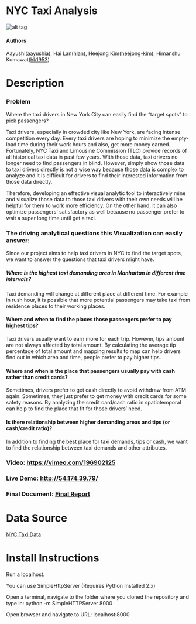# NYC Taxi Analysis

![alt tag](https://github.com/NYU-CS6313-Fall16/NYC-Taxi-10/blob/master/files/NYCtaxi.png)

#### Authors
Aayushi([aayushia](https://github.com/aayushia)), Hai Lan([hlan](https://github.com/hlan)), Heejong Kim([heejong-kim](https://github.com/heejong-kim)), Himanshu Kumawat([hk1953](https://github.com/hk1953))

# Description

### Problem

Where the taxi drivers in New York City can easily find the “target spots” to pick passengers?
 
Taxi drivers, especially in crowded city like New York, are facing intense competition every day. Every taxi drivers are hoping to minimize the empty-load time during their work hours and also, get more money earned. Fortunately, NYC Taxi and Limousine Commission (TLC) provide records of all historical taxi data in past few years. With those data, taxi drivers no longer need to find passengers in blind. However, simply show those data to taxi drivers directly is not a wise way because those data is complex to analyze and it is difficult for drivers to find their interested information from those data directly.
 
Therefore, developing an effective visual analytic tool to interactively mine and visualize those data to those taxi drivers with their own needs will be helpful for them to work more efficiency. On the other hand, it can also optimize passengers’ satisfactory as well because no passenger prefer to wait a super long time until get a taxi.

### The driving analytical questions this Visualization can easily answer:

Since our project aims to help taxi drivers in NYC to find the target spots, we want to answer the questions that taxi drivers might have. 

##### Where is the highest taxi demanding area in Manhattan in different time intervals?
Taxi demanding will change at different place at different time. For example in rush hour, it is possible that more potential passengers may take taxi from residence places to their working places.

#### Where and when to find the places those passengers prefer to pay highest tips?
Taxi drivers usually want to earn more for each trip. However, tips amount are not always affected by total amount. By calculating the average tip percentage of total amount and mapping results to map can help drivers find out in which area and time, people prefer to pay higher tips.

#### Where and when is the place that passengers usually pay with cash rather than credit cards?
Sometimes, drivers prefer to get cash directly to avoid withdraw from ATM again. Sometimes, they just prefer to get money with credit cards for some safety reasons. By analyzing the credit card/cash ratio in spatio­temporal can help to find the place that fit for those drivers’ need.
 
#### Is there relationship between higher demanding areas and tips (or cash/credit ratio)? 
In addition to finding the best place for taxi demands, tips or cash, we want to find the relationship between taxi demands and other attributes.

### Video: https://vimeo.com/196902125

### Live Demo: http://54.174.39.79/

### Final Document: [Final Report](https://github.com/NYU-CS6313-Fall16/NYC-Taxi-10/blob/master/files/Final_Project_Report.pdf)

# Data Source

[NYC Taxi Data](http://www.nyc.gov/html/tlc/html/about/trip_record_data.shtml)

# Install Instructions

Run a localhost.

You can use SimpleHttpServer (Requires Python Installed 2.x)

Open a terminal, navigate to the folder where you cloned the repository and type in: python -m SimpleHTTPServer 8000

Open browser and navigate to URL: localhost:8000
